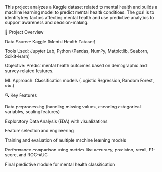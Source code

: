 This project analyzes a Kaggle dataset related to mental health and builds a machine learning model to predict mental health conditions. The goal is to identify key factors affecting mental health and use predictive analytics to support awareness and decision-making.

📂 Project Overview

Data Source: Kaggle (Mental Health Dataset)

Tools Used: Jupyter Lab, Python (Pandas, NumPy, Matplotlib, Seaborn, Scikit-learn)

Objective: Predict mental health outcomes based on demographic and survey-related features.

ML Approach: Classification models (Logistic Regression, Random Forest, etc.)

🔍 Key Features

Data preprocessing (handling missing values, encoding categorical variables, scaling features)

Exploratory Data Analysis (EDA) with visualizations

Feature selection and engineering

Training and evaluation of multiple machine learning models

Performance comparison using metrics like accuracy, precision, recall, F1-score, and ROC-AUC

Final predictive module for mental health classification
